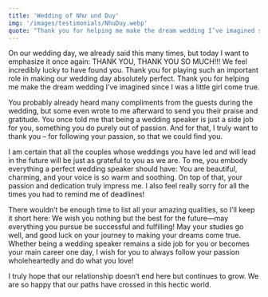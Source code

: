 ```yaml
---
title: 'Wedding of Như und Duy'
img: '/images/testimonials/NhuDuy.webp'
quote: "Thank you for helping me make the dream wedding I’ve imagined since I was a little girl come true."
---
```

On our wedding day, we already said this many times, but today I want to emphasize it once again: THANK YOU, THANK YOU SO MUCH!!! We feel incredibly lucky to have found you. Thank you for playing such an important role in making our wedding day absolutely perfect. Thank you for helping me make the dream wedding I’ve imagined since I was a little girl come true.

You probably already heard many compliments from the guests during the wedding, but some even wrote to me afterward to send you their praise and gratitude. You once told me that being a wedding speaker is just a side job for you, something you do purely out of passion. And for that, I truly want to thank you – for following your passion, so that we could find you.

I am certain that all the couples whose weddings you have led and will lead in the future will be just as grateful to you as we are. To me, you embody everything a perfect wedding speaker should have: You are beautiful, charming, and your voice is so warm and soothing. On top of that, your passion and dedication truly impress me. I also feel really sorry for all the times you had to remind me of deadlines!

There wouldn’t be enough time to list all your amazing qualities, so I’ll keep it short here: We wish you nothing but the best for the future—may everything you pursue be successful and fulfilling! May your studies go well, and good luck on your journey to making your dreams come true. Whether being a wedding speaker remains a side job for you or becomes your main career one day, I wish for you to always follow your passion wholeheartedly and do what you love!

I truly hope that our relationship doesn’t end here but continues to grow. We are so happy that our paths have crossed in this hectic world.